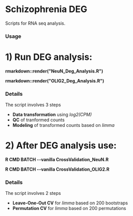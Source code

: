 # Schizophrenia DEG
Scripts for RNA seq analysis.

### Usage
# 1) Run DEG analysis: 
**rmarkdown::render("NeuN_Deg_Analysis.R")**

**rmarkdown::render("OLIG2_Deg_Analysis.R")**

### Details
The script involves 3 steps
- **Data transformation** using *log2(CPM)*
- **QC** of tranformed counts
- **Modeling** of transformed counts based on *limma*

# 2) After DEG analysis use:
**R CMD BATCH --vanilla CrossValidation_NeuN.R**

**R CMD BATCH --vanilla CrossValidation_OLIG2.R**

### Details
The script involves 2 steps
- **Leave-One-Out CV** for *limma* based on 200 bootstraps
- **Permutation CV** for *limma* based on 200 permutations
